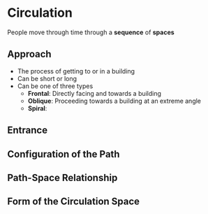 # Circulation

People move through time through a **sequence** of **spaces**

## Approach

- The process of getting to or in a building
- Can be short or long
- Can be one of three types
	- **Frontal**: Directly facing and towards a building
	- **Oblique**: Proceeding towards a building at an extreme angle
	- **Spiral**: 


## Entrance

## Configuration of the Path

## Path-Space Relationship

## Form of the Circulation Space
